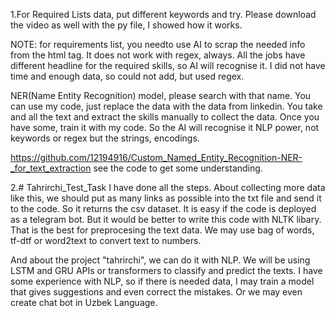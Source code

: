 
1.For Required Lists data, put different keywords and try. Please download the video as well with the py file, I showed how it works.

NOTE: for requirements list, you needto use AI to scrap the needed info from the html tag. It does not work with regex, always. All the jobs have different headline for the required skills, so AI will recognise it. I did not have time and enough data, so could not add, but used regex.

NER(Name Entity Recognition) model, please search with that name. You can use my code, just replace the data with the data from linkedin. You take and all the text and extract the skills manually to collect the data. Once you have some, train it with my code. So the AI will recognise it NLP power, not keywords or regex but the strings, encodings.

https://github.com/12194916/Custom_Named_Entity_Recognition-NER-_for_text_extraction
see the code to get some understanding.


2.# Tahrirchi_Test_Task
I have done all the steps. About collecting more data like this, we should put as many links as possible into the txt file and send it to the code. So it returns the csv dataset. It is easy if the code is deployed as a telegram bot. But it would be better to write this code with NLTK libary. That is the best for preprocesing the text data. We may use bag of words, tf-dtf or word2text to convert text to numbers. 

And about the project "tahrirchi", we can do it with NLP. We will be using LSTM and GRU APIs or transformers to classify and predict the texts. I have some experience with NLP, so if there is needed data, I may train a model that gives suggestions and even correct the mistakes. Or we may even create chat bot in Uzbek Language. 


